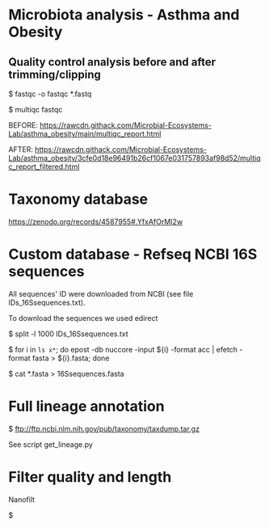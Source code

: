 # Microbiota analysis - Asthma and Obesity

## Quality control analysis before and after trimming/clipping

$ fastqc -o fastqc *.fastq

$ multiqc fastqc

BEFORE:
https://rawcdn.githack.com/Microbial-Ecosystems-Lab/asthma_obesity/main/multiqc_report.html

AFTER:
https://rawcdn.githack.com/Microbial-Ecosystems-Lab/asthma_obesity/3cfe0d18e96491b26cf1067e031757893af98d52/multiqc_report_filtered.html

# Taxonomy database

https://zenodo.org/records/4587955#.YfxAfOrMI2w

# Custom database - Refseq NCBI 16S sequences

All sequences' ID were downloaded from NCBI (see file IDs_16Ssequences.txt).

To download the sequences we used edirect 

$ split -l 1000 IDs_16Ssequences.txt 

$ for i in `ls x*`; do epost -db nuccore -input ${i} -format acc | efetch -format fasta > ${i}.fasta; done

$ cat *.fasta > 16Ssequences.fasta

# Full lineage annotation

$ ftp://ftp.ncbi.nlm.nih.gov/pub/taxonomy/taxdump.tar.gz

See script get_lineage.py

# Filter quality and length

Nanofilt

$ 
